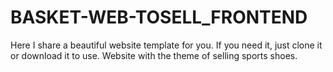 # BASKET-WEB-TOSELL_FRONTEND
Here I share a beautiful website template for you. If you need it, just clone it or download it to use. Website with the theme of selling sports shoes.
